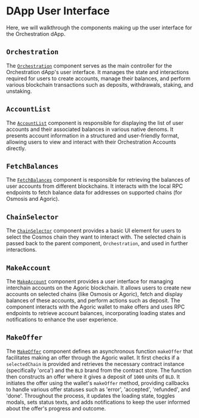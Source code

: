 # DApp User Interface

Here, we will walkthrough the components making up the user interface for the Orchestration dApp.

## `Orchestration`

The [`Orchestration`](https://github.com/Agoric/dapp-orchestration-basics/blob/main/ui/src/components/Orchestration/Orchestration.tsx) component serves as the main controller for the Orchestration dApp's user interface. It manages
the state and interactions required for users to create accounts, manage their balances, and perform various blockchain
transactions such as deposits, withdrawals, staking, and unstaking.

## `AccountList`

The [`AccountList`](https://github.com/Agoric/dapp-orchestration-basics/blob/main/ui/src/components/Orchestration/AccountList.tsx) component is responsible for displaying the list of user accounts and their associated balances in
various native denoms. It presents account information in a structured and user-friendly format, allowing users to view
and interact with their Orchestration Accounts directly.

## `FetchBalances`

The [`FetchBalances`](https://github.com/Agoric/dapp-orchestration-basics/blob/main/ui/src/components/Orchestration/FetchBalances.tsx) component is responsible for retrieving the balances of user accounts from different
blockchains. It interacts with the local RPC endpoints to fetch balance data for addresses on supported chains (for
Osmosis and Agoric).

## `ChainSelector`

The [`ChainSelector`](https://github.com/Agoric/dapp-orchestration-basics/blob/main/ui/src/components/Orchestration/ChainSelector.tsx) component provides a basic UI element for users to select the Cosmos chain they want to interact
with. The selected chain is passed back to the parent component, `Orchestration`, and used in further interactions.

## `MakeAccount`

The [`MakeAccount`](https://github.com/Agoric/dapp-orchestration-basics/blob/main/ui/src/components/Orchestration/MakeAccount.tsx) component provides a user interface for managing interchain accounts on the Agoric blockchain. It
allows users to create new accounts on selected chains (like Osmosis or Agoric), fetch and display balances of these
accounts, and perform actions such as deposit. The component interacts with the Agoric wallet to make offers and uses
RPC endpoints to retrieve account balances, incorporating loading states and notifications to enhance the user
experience.

## `MakeOffer`

The [`MakeOffer`](https://github.com/Agoric/dapp-orchestration-basics/blob/main/ui/src/components/Orchestration/MakeOffer.tsx) component defines an asynchronous function `makeOffer` that facilitates making an offer through the
Agoric wallet. It first checks if a `selectedChain` is provided and retrieves the necessary contract instance
(specifically 'orca') and the `BLD` brand from the contract store. The function then constructs an offer where it gives
a deposit of `1000` units of `BLD`. It initiates the offer using the wallet's `makeOffer` method, providing callbacks to
handle various offer statuses such as 'error', 'accepted', 'refunded', and 'done'. Throughout the process, it updates
the loading state, toggles modals, sets status texts, and adds notifications to keep the user informed about the offer's
progress and outcome.
